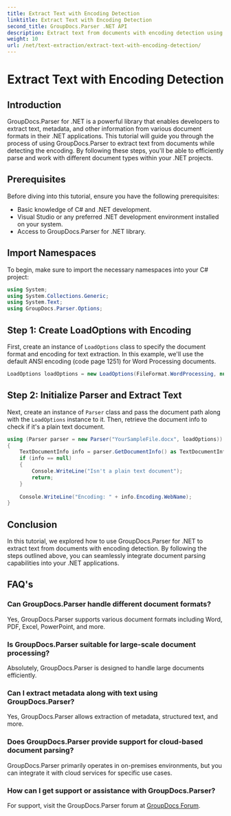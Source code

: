 ```yaml
---
title: Extract Text with Encoding Detection
linktitle: Extract Text with Encoding Detection
second_title: GroupDocs.Parser .NET API
description: Extract text from documents with encoding detection using GroupDocs.Parser for .NET. Efficiently parse various formats in your .NET applications.
weight: 10
url: /net/text-extraction/extract-text-with-encoding-detection/
---
```


# Extract Text with Encoding Detection

## Introduction
GroupDocs.Parser for .NET is a powerful library that enables developers to extract text, metadata, and other information from various document formats in their .NET applications. This tutorial will guide you through the process of using GroupDocs.Parser to extract text from documents while detecting the encoding. By following these steps, you'll be able to efficiently parse and work with different document types within your .NET projects.
## Prerequisites
Before diving into this tutorial, ensure you have the following prerequisites:
- Basic knowledge of C# and .NET development.
- Visual Studio or any preferred .NET development environment installed on your system.
- Access to GroupDocs.Parser for .NET library.

## Import Namespaces
To begin, make sure to import the necessary namespaces into your C# project:
```csharp
using System;
using System.Collections.Generic;
using System.Text;
using GroupDocs.Parser.Options;
```
## Step 1: Create LoadOptions with Encoding
First, create an instance of `LoadOptions` class to specify the document format and encoding for text extraction. In this example, we'll use the default ANSI encoding (code page 1251) for Word Processing documents.
```csharp
LoadOptions loadOptions = new LoadOptions(FileFormat.WordProcessing, null, null, Encoding.GetEncoding(1251));
```
## Step 2: Initialize Parser and Extract Text
Next, create an instance of `Parser` class and pass the document path along with the `LoadOptions` instance to it. Then, retrieve the document info to check if it's a plain text document.
```csharp
using (Parser parser = new Parser("YourSampleFile.docx", loadOptions))
{
    TextDocumentInfo info = parser.GetDocumentInfo() as TextDocumentInfo;
    if (info == null)
    {
        Console.WriteLine("Isn't a plain text document");
        return;
    }
    
    Console.WriteLine("Encoding: " + info.Encoding.WebName);
}
```

## Conclusion
In this tutorial, we explored how to use GroupDocs.Parser for .NET to extract text from documents with encoding detection. By following the steps outlined above, you can seamlessly integrate document parsing capabilities into your .NET applications.

## FAQ's
### Can GroupDocs.Parser handle different document formats?
Yes, GroupDocs.Parser supports various document formats including Word, PDF, Excel, PowerPoint, and more.
### Is GroupDocs.Parser suitable for large-scale document processing?
Absolutely, GroupDocs.Parser is designed to handle large documents efficiently.
### Can I extract metadata along with text using GroupDocs.Parser?
Yes, GroupDocs.Parser allows extraction of metadata, structured text, and more.
### Does GroupDocs.Parser provide support for cloud-based document parsing?
GroupDocs.Parser primarily operates in on-premises environments, but you can integrate it with cloud services for specific use cases.
### How can I get support or assistance with GroupDocs.Parser?
For support, visit the GroupDocs.Parser forum at [GroupDocs Forum](https://forum.groupdocs.com/c/parser/17).
